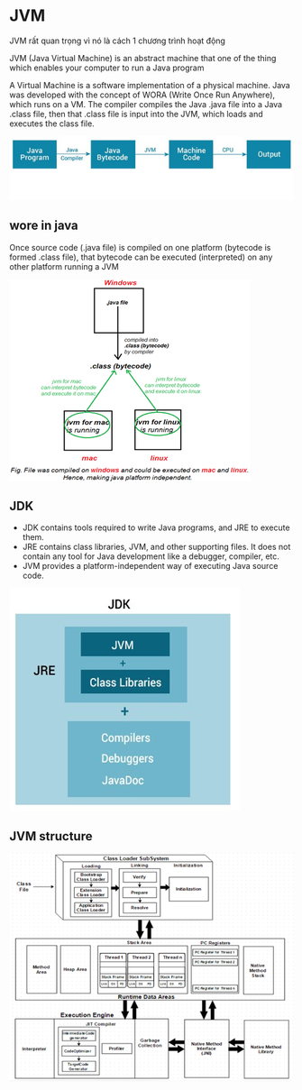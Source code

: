 # JVM

JVM rất quan trọng vì nó là cách 1 chương trình hoạt động

JVM (Java Virtual Machine) is an abstract machine that one of the thing which enables your computer to run a Java program

A Virtual Machine is a software implementation of a physical machine. Java was developed with the concept of WORA (Write Once Run Anywhere), which runs on a VM.
The compiler compiles the Java .java file into a Java .class file, then that .class file is input into the JVM, which loads and executes the class file.


![img.png](blog/java/img/jvm.png)


## **wore in java**

Once source code (.java file) is compiled on one platform (bytecode is formed .class file), that bytecode can be executed (interpreted) on any other platform running a JVM 

![img.png](blog/java/img/woreInJava.png)

## **JDK**

- JDK contains tools required to write Java programs, and JRE to execute them.
- JRE contains class libraries, JVM, and other supporting files. It does not contain any tool for Java development like a debugger, compiler, etc.
- JVM provides a platform-independent way of executing Java source code.

![img.png](blog/java/img/jdk.png)

## **JVM structure**

![img.png](blog/java/img/jvm_structure.png)













